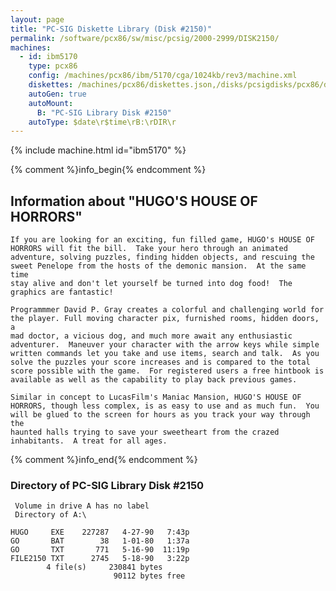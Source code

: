 ```yaml
---
layout: page
title: "PC-SIG Diskette Library (Disk #2150)"
permalink: /software/pcx86/sw/misc/pcsig/2000-2999/DISK2150/
machines:
  - id: ibm5170
    type: pcx86
    config: /machines/pcx86/ibm/5170/cga/1024kb/rev3/machine.xml
    diskettes: /machines/pcx86/diskettes.json,/disks/pcsigdisks/pcx86/diskettes.json
    autoGen: true
    autoMount:
      B: "PC-SIG Library Disk #2150"
    autoType: $date\r$time\rB:\rDIR\r
---
```


{% include machine.html id="ibm5170" %}

{% comment %}info_begin{% endcomment %}

## Information about "HUGO'S HOUSE OF HORRORS"

    If you are looking for an exciting, fun filled game, HUGO's HOUSE OF
    HORRORS will fit the bill.  Take your hero through an animated
    adventure, solving puzzles, finding hidden objects, and rescuing the
    sweet Penelope from the hosts of the demonic mansion.  At the same time
    stay alive and don't let yourself be turned into dog food!  The
    graphics are fantastic!
    
    Programmmer David P. Gray creates a colorful and challenging world for
    the player. Full moving character pix, furnished rooms, hidden doors, a
    mad doctor, a vicious dog, and much more await any enthusiastic
    adventurer.  Maneuver your character with the arrow keys while simple
    written commands let you take and use items, search and talk.  As you
    solve the puzzles your score increases and is compared to the total
    score possible with the game.  For registered users a free hintbook is
    available as well as the capability to play back previous games.
    
    Similar in concept to LucasFilm's Maniac Mansion, HUGO'S HOUSE OF
    HORRORS, though less complex, is as easy to use and as much fun.  You
    will be glued to the screen for hours as you track your way through the
    haunted halls trying to save your sweetheart from the crazed
    inhabitants.  A treat for all ages.
{% comment %}info_end{% endcomment %}


### Directory of PC-SIG Library Disk #2150

     Volume in drive A has no label
     Directory of A:\

    HUGO     EXE    227287   4-27-90   7:43p
    GO       BAT        38   1-01-80   1:37a
    GO       TXT       771   5-16-90  11:19p
    FILE2150 TXT      2745   5-18-90   3:22p
            4 file(s)     230841 bytes
                           90112 bytes free

